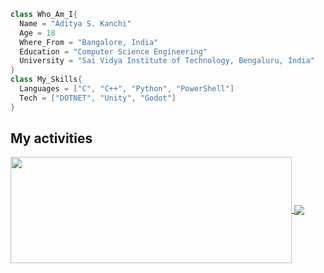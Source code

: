 ```C++
class Who_Am_I{
  Name = "Aditya S. Kanchi"
  Age = 18
  Where_From = "Bangalore, India"
  Education = "Computer Science Engineering"
  University = "Sai Vidya Institute of Technology, Bengaluru, India"
}
class My_Skills{
  Languages = ["C", "C++", "Python", "PowerShell"]
  Tech = ["DOTNET", "Unity", "Godot"]
}
```

## My activities

<a href="https://github.com/Pepyn0/github-readme-stats">
  <img width=450 height=170 align="center" src="https://github-readme-stats.vercel.app/api?username=EstablishedShark&theme=midnight-purple&show_icons=true&bg_color=0D1117&hide_border=true" />
</a>
<a href="https://github.com/Pepyn0/github-readme-stats">
  <img align="center" src="https://github-readme-stats.vercel.app/api/top-langs/?username=EstablishedShark&theme=midnight-purple&layout=compact&bg_color=0D1117&hide_border=true" />
</a>
